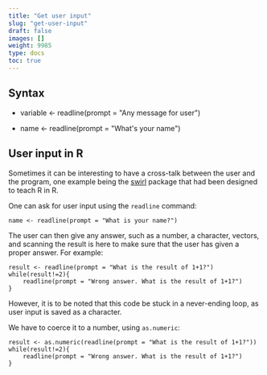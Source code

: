 ```yaml
---
title: "Get user input"
slug: "get-user-input"
draft: false
images: []
weight: 9985
type: docs
toc: true
---
```


## Syntax
- variable <- readline(prompt = "Any message for user")

- name <- readline(prompt = "What's your name")

## User input in R
Sometimes it can be interesting to have a cross-talk between the user and the program, one example being the [swirl](http://swirlstats.com/) package that had been designed to teach R in R.

One can ask for user input using the `readline` command:

    name <- readline(prompt = "What is your name?")

The user can then give any answer, such as a number, a character, vectors, and scanning the result is here to make sure that the user has given a proper answer. For example:

    result <- readline(prompt = "What is the result of 1+1?")
    while(result!=2){
        readline(prompt = "Wrong answer. What is the result of 1+1?")
    }

However, it is to be noted that this code be stuck in a never-ending loop, as user input is saved as a character.

We have to coerce it to a number, using `as.numeric`:

    result <- as.numeric(readline(prompt = "What is the result of 1+1?"))
    while(result!=2){
        readline(prompt = "Wrong answer. What is the result of 1+1?")
    }


